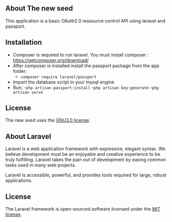 <p align="center">

## About The new seed

 This application is a basic OAuth2.0 ressource control API using laravel and passport.
 
## Installation

  - Composer is required to run laravel. You must install composer : https://getcomposer.org/download/
  - After composer is installed install the passport package from the app folder:
    - `composer require laravel/passport`
 - Import the database script in your mysql engine
 - Run;
   -`php artisan passport:install`
   -`php artisan key:generate`
   -`php artisan serve`


## License

The new seed uses the  [GNU3.0 license](https://www.gnu.org/licenses/gpl-3.0.html).
 
## About Laravel

Laravel is a web application framework with expressive, elegant syntax. We believe development must be an enjoyable and creative experience to be truly fulfilling. Laravel takes the pain out of development by easing common tasks used in many web projects.


Laravel is accessible, powerful, and provides tools required for large, robust applications.

## License

The Laravel framework is open-sourced software licensed under the [MIT license](https://opensource.org/licenses/MIT).


